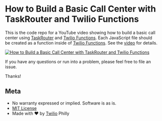 # How to Build a Basic Call Center with TaskRouter and Twilio Functions

This is the code repo for a YouTube video showing how to build a basic call center using [TaskRouter](https://twilio.com/taskrouter) and [Twilio Functions](https://twilio.com/functions). Each JavaScript file should be created as a function inside of [Twilio Functions](https://twilio.com/functions). See the [video](https://youtu.be/c_ZlQNitLgE) for details.

[![How to Build a Basic Call Center with TaskRouter and Twilio Functions](http://img.youtube.com/vi/XMg5ytgyn1E/2.jpg)](http://www.youtube.com/watch?v=XMg5ytgyn1E)


If you have any questions or run into a problem, please feel free to file an issue.

Thanks!

## Meta

* No warranty expressed or implied. Software is as is.
* [MIT License](http://www.opensource.org/licenses/mit-license.html)
* Made with ♥ by [Twilio](http://twilio.com) Philly
